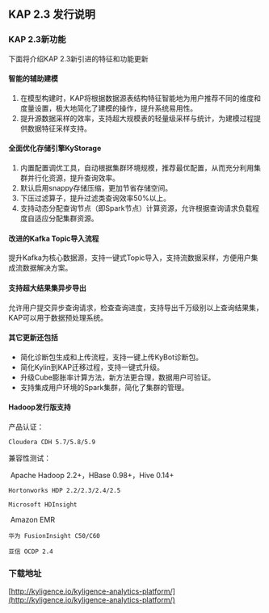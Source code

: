 ## 	KAP 2.3 发行说明

### KAP 2.3新功能

下面将介绍KAP 2.3新引进的特征和功能更新

#### 智能的辅助建模

1. 在模型构建时，KAP将根据数据源表结构特征智能地为用户推荐不同的维度和度量设置，极大地简化了建模的操作，提升系统易用性。
2. 提升源数据采样的效率，支持超大规模表的轻量级采样与统计，为建模过程提供数据特征采样支持。

#### 全面优化存储引擎KyStorage

1. 内置配置调优工具，自动根据集群环境规模，推荐最优配置，从而充分利用集群并行化资源，提升查询效率。
2. 默认启用snappy存储压缩，更加节省存储空间。
3. 下压过滤算子，提升过滤类查询效率50%以上。
4. 支持动态分配查询节点（即Spark节点）计算资源，允许根据查询请求负载程度自适应分配集群资源。

#### 改进的Kafka Topic导入流程

提升Kafka为核心数据源，支持一键式Topic导入，支持流数据采样，方便用户集成流数据解决方案。

#### 支持超大结果集异步导出

允许用户提交异步查询请求，检查查询进度，支持导出千万级别以上查询结果集，KAP可以用于数据预处理系统。


#### 其它更新还包括

- 简化诊断包生成和上传流程，支持一键上传KyBot诊断包。
- 简化Kylin到KAP迁移过程，支持一键式升级。
- 升级Cube膨胀率计算方法，新方法更合理，数据用户可验证。
- 支持集成用户环境的Spark集群，简化了集群的管理。

#### Hadoop发行版支持

  产品认证：

  	Cloudera CDH 5.7/5.8/5.9

  兼容性测试：

  ​	Apache Hadoop 2.2+，HBase 0.98+，Hive 0.14+

  	Hortonworks HDP 2.2/2.3/2.4/2.5

  	Microsoft HDInsight

  ​	Amazon EMR

  	华为 FusionInsight C50/C60

  	亚信 OCDP 2.4

  

### 下载地址

[http://kyligence.io/kyligence-analytics-platform/](http://kyligence.io/kyligence-analytics-platform/)


